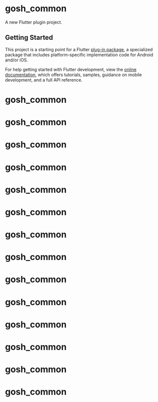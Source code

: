 # gosh_common

A new Flutter plugin project.

## Getting Started

This project is a starting point for a Flutter
[plug-in package](https://flutter.dev/to/develop-plugins),
a specialized package that includes platform-specific implementation code for
Android and/or iOS.

For help getting started with Flutter development, view the
[online documentation](https://docs.flutter.dev), which offers tutorials,
samples, guidance on mobile development, and a full API reference.

# gosh_common
# gosh_common
# gosh_common
# gosh_common
# gosh_common
# gosh_common
# gosh_common
# gosh_common
# gosh_common
# gosh_common
# gosh_common
# gosh_common
# gosh_common
# gosh_common
